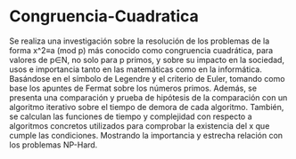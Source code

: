 # Congruencia-Cuadratica

Se realiza una investigación sobre la resolución de los problemas de la forma x^2≡a (mod p) más conocido como congruencia cuadrática, para valores de p∈N, no solo para p primos, y sobre su impacto en la sociedad, usos e importancia tanto en las matemáticas como en la informática. Basándose en el símbolo de Legendre y el criterio de Euler, tomando como base los apuntes de Fermat sobre los números primos. Además, se presenta una comparación y prueba de hipótesis de la comparación con un algoritmo iterativo sobre el tiempo de demora de cada algoritmo. También, se calculan las funciones de tiempo y complejidad con respecto a algoritmos concretos utilizados para comprobar la existencia del x que cumple las condiciones. Mostrando la importancia y estrecha relación con los problemas NP-Hard.
